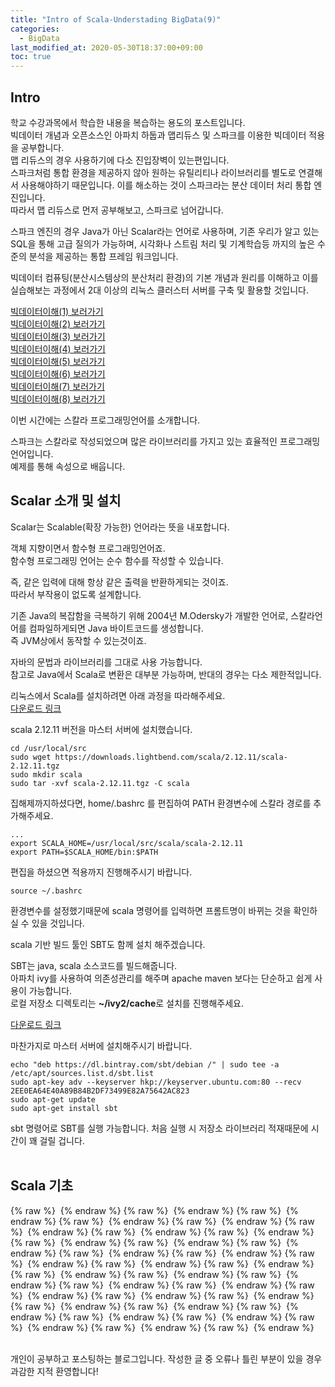 ```yaml
---
title: "Intro of Scala-Understading BigData(9)"
categories: 
  - BigData
last_modified_at: 2020-05-30T18:37:00+09:00
toc: true
---
```


Intro
---
학교 수강과목에서 학습한 내용을 복습하는 용도의 포스트입니다.<br/>
빅데이터 개념과 오픈소스인 아파치 하둡과 맵리듀스 및 스파크를 이용한 빅데이터 적용을 공부합니다.<br/>
맵 리듀스의 경우 사용하기에 다소 진입장벽이 있는편입니다.<br/> 스파크처럼 통합 환경을 제공하지 않아 원하는 유틸리티나 라이브러리를 별도로 연결해서 사용해야하기 때문입니다. 이를 해소하는 것이 스파크라는 분산 데이터 처리 통합 엔진입니다.<br/>
따라서 맵 리듀스로 먼저 공부해보고, 스파크로 넘어갑니다.<br/>

스파크 엔진의 경우 Java가 아닌 Scalar라는 언어로 사용하며, 기존 우리가 알고 있는 SQL을 통해 고급 질의가 가능하며, 시각화나 스트림 처리 및 기계학습등 까지의 높은 수준의 분석을 제공하는 통합 프레임 워크입니다.<br/>

빅데이터 컴퓨팅(분산시스템상의 분산처리 환경)의 기본 개념과 원리를 이해하고 이를 실습해보는 과정에서 2대 이상의 리눅스 클러스터 서버를 구축 및 활용할 것입니다.<br/>

[빅데이터이해(1) 보러가기](https://ohjinjin.github.io/bigdata/bigdata-1/)<br/>
[빅데이터이해(2) 보러가기](https://ohjinjin.github.io/bigdata/bigdata-2/)<br/>
[빅데이터이해(3) 보러가기](https://ohjinjin.github.io/bigdata/bigdata-3/)<br/>
[빅데이터이해(4) 보러가기](https://ohjinjin.github.io/bigdata/bigdata-4/)<br/>
[빅데이터이해(5) 보러가기](https://ohjinjin.github.io/bigdata/bigdata-5/)<br/>
[빅데이터이해(6) 보러가기](https://ohjinjin.github.io/bigdata/bigdata-6/)<br/>
[빅데이터이해(7) 보러가기](https://ohjinjin.github.io/bigdata/bigdata-7/)<br/>
[빅데이터이해(8) 보러가기](https://ohjinjin.github.io/bigdata/bigdata-7/)<br/>

이번 시간에는 스칼라 프로그래밍언어를 소개합니다.<br/>

스파크는 스칼라로 작성되었으며 많은 라이브러리를 가지고 있는 효율적인 프로그래밍언어입니다.<br/>
예제를 통해 속성으로 배웁니다.<br/>


Scalar 소개 및 설치
---
Scalar는 Scalable(확장 가능한) 언어라는 뜻을 내포합니다.<br/>

객체 지향이면서 함수형 프로그래밍언어죠.<br/>
함수형 프로그래밍 언어는 순수 함수를 작성할 수 있습니다.<br/>

즉, 같은 입력에 대해 항상 같은 출력을 반환하게되는 것이죠.<br/>
따라서 부작용이 없도록 설계합니다.<br/>

기존 Java의 복잡함을 극복하기 위해 2004년 M.Odersky가 개발한 언어로, 스칼라언어를 컴파일하게되면 Java 바이트코드를 생성합니다.<br/>
즉 JVM상에서 동작할 수 있는것이죠.<br/>

자바의 문법과 라이브러리를 그대로 사용 가능합니다.<br/>
참고로 Java에서 Scala로 변환은 대부분 가능하며, 반대의 경우는 다소 제한적입니다.<br/>

리눅스에서 Scala를 설치하려면 아래 과정을 따라해주세요.<br/> 
[다운로드 링크](https://www.scala-lang.org/)<br/>

scala 2.12.11 버전을 마스터 서버에 설치했습니다.<br/>

~~~
cd /usr/local/src
sudo wget https://downloads.lightbend.com/scala/2.12.11/scala-2.12.11.tgz
sudo mkdir scala
sudo tar -xvf scala-2.12.11.tgz -C scala
~~~

집해제까지하셨다면, home/.bashrc 를 편집하여 PATH 환경변수에 스칼라 경로를 추가해주세요.<br/>

~~~
...
export SCALA_HOME=/usr/local/src/scala/scala-2.12.11
export PATH=$SCALA_HOME/bin:$PATH
~~~

편집을 하셨으면 적용까지 진행해주시기 바랍니다.<br/>
~~~
source ~/.bashrc
~~~

환경변수를 설정했기때문에 scala 명령어를 입력하면 프롬트명이 바뀌는 것을 확인하실 수 있을 것입니다.<br/>

scala 기반 빌드 툴인 SBT도 함께 설치 해주겠습니다.<br/>

SBT는 java, scala 소스코드를 빌드해줍니다.<br/>
아파치 ivy를 사용하여 의존성관리를 해주며 apache maven 보다는 단순하고 쉽게 사용이 가능합니다.<br/>
로컬 저장소 디렉토리는 **\~/ivy2/cache**로 설치를 진행해주세요.<br/>

[다운로드 링크](http://www.scala-sbt.org/)

마찬가지로 마스터 서버에 설치해주시기 바랍니다.<br/>

~~~
echo "deb https://dl.bintray.com/sbt/debian /" | sudo tee -a /etc/apt/sources.list.d/sbt.list
sudo apt-key adv --keyserver hkp://keyserver.ubuntu.com:80 --recv 2EE0EA64E40A89B84B2DF73499E82A75642AC823
sudo apt-get update
sudo apt-get install sbt
~~~

sbt 명령어로 SBT를 실행 가능합니다. 처음 실행 시 저장소 라이브러리 적재때문에 시간이 꽤 걸릴 겁니다.<br/>
<br/>

Scala 기초
---
{% raw %} <img src="https://ohjinjin.github.io/assets/images/20200418bigdata/dir9/슬라이드4.JPG" alt=""> {% endraw %}
{% raw %} <img src="https://ohjinjin.github.io/assets/images/20200418bigdata/dir9/슬라이드5.JPG" alt=""> {% endraw %}
{% raw %} <img src="https://ohjinjin.github.io/assets/images/20200418bigdata/dir9/슬라이드6.JPG" alt=""> {% endraw %}
{% raw %} <img src="https://ohjinjin.github.io/assets/images/20200418bigdata/dir9/슬라이드7.JPG" alt=""> {% endraw %}
{% raw %} <img src="https://ohjinjin.github.io/assets/images/20200418bigdata/dir9/슬라이드8.JPG" alt=""> {% endraw %}
{% raw %} <img src="https://ohjinjin.github.io/assets/images/20200418bigdata/dir9/슬라이드9.JPG" alt=""> {% endraw %}
{% raw %} <img src="https://ohjinjin.github.io/assets/images/20200418bigdata/dir9/슬라이드10.JPG" alt=""> {% endraw %}
{% raw %} <img src="https://ohjinjin.github.io/assets/images/20200418bigdata/dir9/슬라이드11.JPG" alt=""> {% endraw %}
{% raw %} <img src="https://ohjinjin.github.io/assets/images/20200418bigdata/dir9/슬라이드12.JPG" alt=""> {% endraw %}
{% raw %} <img src="https://ohjinjin.github.io/assets/images/20200418bigdata/dir9/슬라이드13.JPG" alt=""> {% endraw %}
{% raw %} <img src="https://ohjinjin.github.io/assets/images/20200418bigdata/dir9/슬라이드14.JPG" alt=""> {% endraw %}
{% raw %} <img src="https://ohjinjin.github.io/assets/images/20200418bigdata/dir9/슬라이드15.JPG" alt=""> {% endraw %}
{% raw %} <img src="https://ohjinjin.github.io/assets/images/20200418bigdata/dir9/슬라이드16.JPG" alt=""> {% endraw %}
{% raw %} <img src="https://ohjinjin.github.io/assets/images/20200418bigdata/dir9/슬라이드17.JPG" alt=""> {% endraw %}
{% raw %} <img src="https://ohjinjin.github.io/assets/images/20200418bigdata/dir9/슬라이드18.JPG" alt=""> {% endraw %}
{% raw %} <img src="https://ohjinjin.github.io/assets/images/20200418bigdata/dir9/슬라이드19.JPG" alt=""> {% endraw %}
{% raw %} <img src="https://ohjinjin.github.io/assets/images/20200418bigdata/dir9/슬라이드20.JPG" alt=""> {% endraw %}
{% raw %} <img src="https://ohjinjin.github.io/assets/images/20200418bigdata/dir9/슬라이드21.JPG" alt=""> {% endraw %}
{% raw %} <img src="https://ohjinjin.github.io/assets/images/20200418bigdata/dir9/슬라이드22.JPG" alt=""> {% endraw %}
{% raw %} <img src="https://ohjinjin.github.io/assets/images/20200418bigdata/dir9/슬라이드23.JPG" alt=""> {% endraw %}
{% raw %} <img src="https://ohjinjin.github.io/assets/images/20200418bigdata/dir9/슬라이드24.JPG" alt=""> {% endraw %}
{% raw %} <img src="https://ohjinjin.github.io/assets/images/20200418bigdata/dir9/슬라이드25.JPG" alt=""> {% endraw %}
{% raw %} <img src="https://ohjinjin.github.io/assets/images/20200418bigdata/dir9/슬라이드26.JPG" alt=""> {% endraw %}
{% raw %} <img src="https://ohjinjin.github.io/assets/images/20200418bigdata/dir9/슬라이드27.JPG" alt=""> {% endraw %}
{% raw %} <img src="https://ohjinjin.github.io/assets/images/20200418bigdata/dir9/슬라이드28.JPG" alt=""> {% endraw %}
{% raw %} <img src="https://ohjinjin.github.io/assets/images/20200418bigdata/dir9/슬라이드29.JPG" alt=""> {% endraw %}
{% raw %} <img src="https://ohjinjin.github.io/assets/images/20200418bigdata/dir9/슬라이드30.JPG" alt=""> {% endraw %}
{% raw %} <img src="https://ohjinjin.github.io/assets/images/20200418bigdata/dir9/슬라이드31.JPG" alt=""> {% endraw %}
{% raw %} <img src="https://ohjinjin.github.io/assets/images/20200418bigdata/dir9/슬라이드32.JPG" alt=""> {% endraw %}
{% raw %} <img src="https://ohjinjin.github.io/assets/images/20200418bigdata/dir9/슬라이드33.JPG" alt=""> {% endraw %}
{% raw %} <img src="https://ohjinjin.github.io/assets/images/20200418bigdata/dir9/슬라이드34.JPG" alt=""> {% endraw %}
{% raw %} <img src="https://ohjinjin.github.io/assets/images/20200418bigdata/dir9/슬라이드35.JPG" alt=""> {% endraw %}


<br/>
개인이 공부하고 포스팅하는 블로그입니다. 작성한 글 중 오류나 틀린 부분이 있을 경우 과감한 지적 환영합니다!<br/><br/>